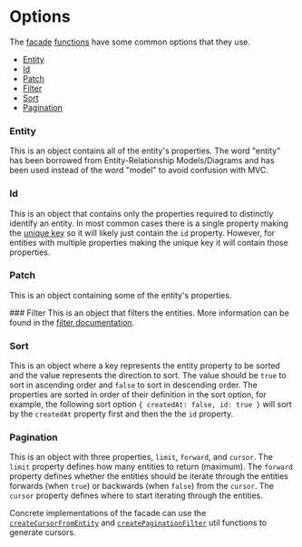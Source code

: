 # Options

The [facade](./facade) [functions](./functions) have some common options that they use.

- [Entity](#entity)
- [Id](#id)
- [Patch](#patch)
- [Filter](#filter)
- [Sort](#sort)
- [Pagination](#pagination)

### Entity
This is an object contains all of the entity's properties. The word "entity" has been borrowed from Entity-Relationship Models/Diagrams and has been used instead of the word "model" to avoid confusion with MVC.

### Id
This is an object that contains only the properties required to distinctly identify an entity. In most common cases there is a single property making the [unique key](https://en.wikipedia.org/wiki/Unique_key) so it will likely just contain the `id` property. However, for entities with multiple properties making the unique key it will contain those properties.

### Patch
This is an object containing some of the entity's properties.

### Filter
This is an object that filters the entities. More information can be found in the [filter documentation](./filter).

### Sort
This is an object where a key represents the entity property to be sorted and the value represents the direction to sort. The value should be `true` to sort in ascending order and `false` to sort in descending order. The properties are sorted in order of their definition in the sort option, for example, the following sort option `{ createdAt: false, id: true }` will sort by the `createdAt` property first and then the the `id` property.

### Pagination
This is an object with three properties, `limit`, `forward`, and `cursor`. The `limit` property defines how many entities to return (maximum). The `forward` property defines whether the entities should be iterate through the entities forwards (when `true`) or backwards (when `false`) from the `cursor`. The `cursor` property defines where to start iterating through the entities.

Concrete implementations of the facade can use the [`createCursorFromEntity`](../src/utils/createCursorFromEntity) and [`createPaginationFilter`](../src/utils/createPaginationFilter) util functions to generate cursors.